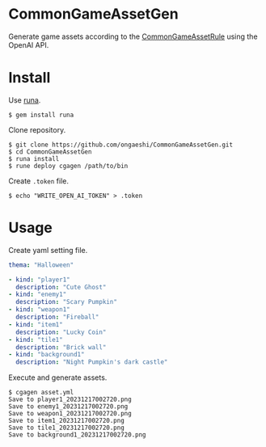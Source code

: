 # CommonGameAssetGen
Generate game assets according to the [CommonGameAssetRule](https://github.com/ongaeshi/CommonGameAssetRule) using the OpenAI API.

# Install
Use [runa](https://github.com/ongaeshi/runa).

```
$ gem install runa
```

Clone repository.

```
$ git clone https://github.com/ongaeshi/CommonGameAssetGen.git
$ cd CommonGameAssetGen
$ runa install
$ rune deploy cgagen /path/to/bin
```

Create `.token` file.

```
$ echo "WRITE_OPEN_AI_TOKEN" > .token
```


# Usage
Create yaml setting file.

```yaml
thema: "Halloween"

- kind: "player1"
  description: "Cute Ghost"
- kind: "enemy1"
  description: "Scary Pumpkin"
- kind: "weapon1"
  description: "Fireball"
- kind: "item1"
  description: "Lucky Coin"
- kind: "tile1"
  description: "Brick wall"
- kind: "background1"
  description: "Night Pumpkin's dark castle"
```

Execute and generate assets.

```
$ cgagen asset.yml
Save to player1_20231217002720.png
Save to enemy1_20231217002720.png
Save to weapon1_20231217002720.png
Save to item1_20231217002720.png
Save to tile1_20231217002720.png
Save to background1_20231217002720.png
```


